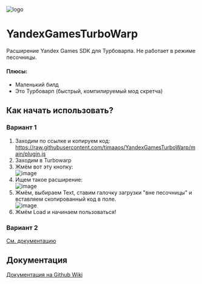 ![logo](https://raw.githubusercontent.com/timaaos/YandexGamesTurboWarp/main/logo.png)
# YandexGamesTurboWarp
Расширение Yandex Games SDK для Турбоварпа. Не работает в режиме песочницы.
#### Плюсы:
 + Маленький билд
 + Это Турбоварп (быстрый, компилируемый мод скретча)
## Как начать использовать?
### Вариант 1
1. Заходим по ссылке и копируем код: https://raw.githubusercontent.com/timaaos/YandexGamesTurboWarp/main/plugin.js
2. Заходим в Turbowarp
3. Жмём вот эту кнопку:  
![image](https://github.com/timaaos/YandexGamesTurboWarp/assets/75538611/73586604-c469-4bae-bc75-34788c5ad3da)
4. Ищем такое расширение:  
![image](https://github.com/timaaos/YandexGamesTurboWarp/assets/75538611/de2dad56-aae3-4901-a203-0a64f7765a8d)
5. Жмём, выбираем Text, ставим галочку загрузки "вне песочницы" и вставляем скопированный код в поле.  
![image](https://github.com/timaaos/YandexGamesTurboWarp/assets/75538611/39611c17-d91e-479b-ba75-b535367760c9)
6. Жмём Load и начинаем пользоваться!
### Вариант 2
[См. документацию](https://github.com/timaaos/YandexGamesTurboWarp/wiki/%D0%9A%D0%B0%D0%BA-%D0%BD%D0%B0%D1%87%D0%B0%D1%82%D1%8C-%D0%B8%D1%81%D0%BF%D0%BE%D0%BB%D1%8C%D0%B7%D0%BE%D0%B2%D0%B0%D1%82%D1%8C)
## Документация
[Документация на Github Wiki](https://github.com/timaaos/YandexGamesTurboWarp/wiki)
